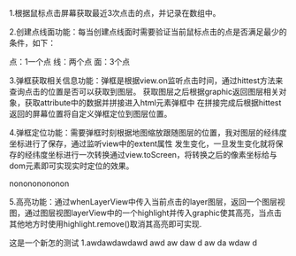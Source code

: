 1.根据鼠标点击屏幕获取最近3次点击的点，并记录在数组中。

2.创建点线面功能：每当创建点线面时需要验证当前鼠标点击的点是否满足最少的条件，如下：

点：1一个点
线：两个点
面：3个点


3.弹框获取相关信息功能：弹框是根据view.on监听点击时间，通过hittest方法来查询点击的位置是否可以获取到图层。
获取图层之后根据graphic返回图层相关对象，获取attribute中的数据并拼接进入html元素弹框中
在拼接完成后根据hittest返回的屏幕位置将自定义弹框定位到图层位置。


4.弹框定位功能：需要弹框时刻根据地图缩放跟随图层的位置，我对图层的经纬度坐标进行了保存，通过监听view中的extent属性
发生变化，一旦发生变化就将保存的经纬度坐标进行一次转换通过view.toScreen，将转换之后的像素坐标给与dom元素即可实现实时定位的效果。

nonononononon

5.高亮功能：通过whenLayerView中传入当前点击的layer图层，返回一个图层视图，通过图层视图layerView中的一个highlight并传入graphic使其高亮，当点击其他地方时使用highlight.remove()取消其高亮即可实现.


这是一个新怎的测试
1.awdawdawdawd
awd
aw
daw
d
aw
da
wdaw
d
